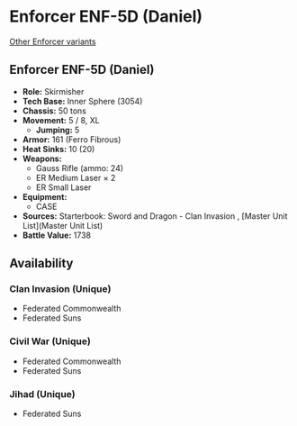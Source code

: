 # Enforcer ENF-5D (Daniel) 

[Other Enforcer variants](../enforcer.md) 

## Enforcer ENF-5D (Daniel) 

- **Role:** Skirmisher 
- **Tech Base:** Inner Sphere (3054) 
- **Chassis:** 50 tons 
- **Movement:** 5 / 8, XL 
  - **Jumping:** 5 
- **Armor:** 161 (Ferro Fibrous) 
- **Heat Sinks:** 10 (20) 
- **Weapons:** 
  - Gauss Rifle (ammo: 24) 
  - ER Medium Laser × 2 
  - ER Small Laser 
- **Equipment:** 
  - CASE 
- **Sources:** Starterbook: Sword and Dragon - Clan Invasion , [Master Unit List](Master Unit List) 
- **Battle Value:** 1738 

## Availability 

### Clan Invasion (Unique) 

- Federated Commonwealth 
- Federated Suns 

### Civil War (Unique) 

- Federated Commonwealth 
- Federated Suns 

### Jihad (Unique) 

- Federated Suns 

